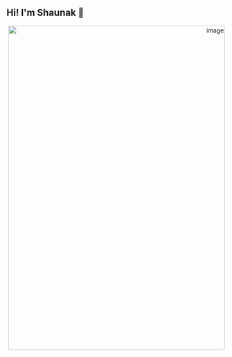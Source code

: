 ## Hi! I'm Shaunak 👋

<p align="right">
  <img width="500" height="750" alt="image" src="https://github.com/user-attachments/assets/faa4100b-5cf4-43d4-875f-04eab64f8faf"/>
</p>


<!--
**sdsharma1469/sdsharma1469** is a ✨ _special_ ✨ repository because its `README.md` (this file) appears on your GitHub profile.

Here are some ideas to get you started:

- 🔭 I’m currently working on ...
- 🌱 I’m currently learning ...
- 👯 I’m looking to collaborate on ...
- 🤔 I’m looking for help with ...
- 💬 Ask me about ...
- 📫 How to reach me: ...
- 😄 Pronouns: ...
- ⚡ Fun fact: ...
-->
